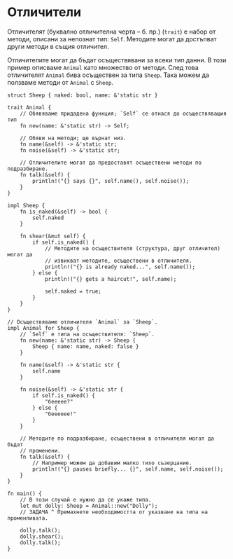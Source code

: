 # Отличители

Отличителят (буквално отличителна черта – б. пр.) (`trait`) е набор от методи,
описани за непознат тип: `Self`. Методите могат да достъпват други методи в същия
отличител.

Отличителите могат да бъдат осъществявани за всеки тип данни. В този пример описваме
`Animal` като множество от методи. След това отличителят `Animal` бива осъществен за
типа `Sheep`. Така можем да ползваме методи от `Animal` с `Sheep`.

```rust,editable
struct Sheep { naked: bool, name: &'static str }

trait Animal {
    // Обявяваме придадена функция; `Self` се отнася до осъществяващия тип
    fn new(name: &'static str) -> Self;

    // Обяви на методи; ще върнат низ.
    fn name(&self) -> &'static str;
    fn noise(&self) -> &'static str;

    // Отличителите могат да предоставят осъществени методи по подразбиране.
    fn talk(&self) {
        println!("{} says {}", self.name(), self.noise());
    }
}

impl Sheep {
    fn is_naked(&self) -> bool {
        self.naked
    }

    fn shear(&mut self) {
        if self.is_naked() {
            // Методите на осъществителя (структура, друг отличител) могат да
            // извикват методите, осъществени в отличителя.
            println!("{} is already naked...", self.name());
        } else {
            println!("{} gets a haircut!", self.name);

            self.naked = true;
        }
    }
}

// Осъществяваме отличителя `Animal` за `Sheep`.
impl Animal for Sheep {
    // `Self` е типа на осъществителя: `Sheep`.
    fn new(name: &'static str) -> Sheep {
        Sheep { name: name, naked: false }
    }

    fn name(&self) -> &'static str {
        self.name
    }

    fn noise(&self) -> &'static str {
        if self.is_naked() {
            "беееее?"
        } else {
            "бееееее!"
        }
    }
    
    // Методите по подразбиране, осъществени в отличителя могат да бъдат
    // променени.
    fn talk(&self) {
        // Например можем да добавим малко тихо съзерцание.
        println!("{} pauses briefly... {}", self.name, self.noise());
    }
}

fn main() {
    // В този случай е нужно да се укаже типа.
    let mut dolly: Sheep = Animal::new("Dolly");
    // ЗАДАЧА ^ Премахнете необходимостта от указване на типа на променливата.

    dolly.talk();
    dolly.shear();
    dolly.talk();
}
```
